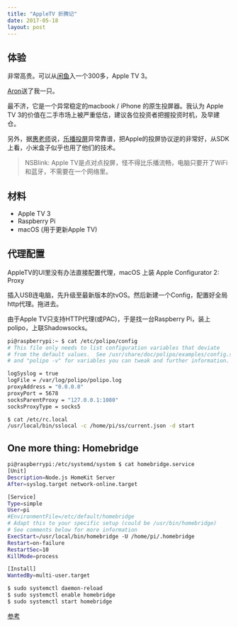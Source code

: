 ```yaml
---
title: "AppleTV 折腾记"
date: 2017-05-18
layout: post
---
```


## 体验


非常高贵。可以从[闲鱼](https://www.baidu.com/s?wd=%E9%97%B2%E9%B1%BC%E6%98%AF%E5%82%BB%E9%80%BC)入一个300多，Apple TV 3。

[Aron](https://launchpad.net/~happyaron)送了我一只。

最不济，它是一个异常稳定的macbook / iPhone 的原生投屏器。我认为 Apple TV 3的价值在二手市场上被严重低估，建议各位投资者把握投资时机，及早建仓。

另外，据[惠老师](https://blog.huiyiqun.me)说，[乐播投屏](http://www.hpplay.com.cn/)异常靠谱，把Apple的投屏协议逆的非常好，从SDK上看，小米盒子似乎也用了他们的技术。

> NSBlink: Apple TV是点对点投屏，怪不得比乐播流畅，电脑只要开了WiFi和蓝牙，不需要在一个网络里。

## 材料 

- Apple TV 3
- Raspberry Pi
- macOS  (用于更新Apple TV)



## 代理配置

AppleTV的UI里没有办法直接配置代理，macOS 上装 Apple Configurator 2: Proxy 

插入USB连电脑，先升级至最新版本的tvOS。然后新建一个Config，配置好全局http代理。拖进去。

由于Apple TV只支持HTTP代理(或PAC)，于是找一台Raspberry Pi，装上polipo，上联Shadowsocks。



```bash
pi@raspberrypi:~ $ cat /etc/polipo/config 
# This file only needs to list configuration variables that deviate
# from the default values.  See /usr/share/doc/polipo/examples/config.sample
# and "polipo -v" for variables you can tweak and further information.

logSyslog = true
logFile = /var/log/polipo/polipo.log
proxyAddress = "0.0.0.0"                
proxyPort = 5678
socksParentProxy = "127.0.0.1:1080" 
socksProxyType = socks5
```

```bash
$ cat /etc/rc.local
/usr/local/bin/sslocal -c /home/pi/ss/current.json -d start
```

## One more thing: Homebridge

```bash
pi@raspberrypi:/etc/systemd/system $ cat homebridge.service 
[Unit]
Description=Node.js HomeKit Server 
After=syslog.target network-online.target

[Service]
Type=simple
User=pi
#EnvironmentFile=/etc/default/homebridge
# Adapt this to your specific setup (could be /usr/bin/homebridge)
# See comments below for more information
ExecStart=/usr/local/bin/homebridge -U /home/pi/.homebridge
Restart=on-failure
RestartSec=10
KillMode=process

[Install]
WantedBy=multi-user.target

$ sudo systemctl daemon-reload
$ sudo systemctl enable homebridge
$ sudo systemctl start homebridge
```

[参考](https://github.com/nfarina/homebridge/wiki/Running-HomeBridge-on-a-Raspberry-Pi)



